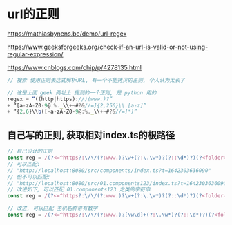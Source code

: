 # url的正则
https://mathiasbynens.be/demo/url-regex

https://www.geeksforgeeks.org/check-if-an-url-is-valid-or-not-using-regular-expression/

https://www.cnblogs.com/chip/p/4278135.html

```ts
// 搜索 使用正则表达式解析URL, 有一个不能拷贝的正则, 个人认为太长了
```



```ts
// 这是上面 geek 网址上 提到的一个正则, 是 python 用的
regex = “((http|https)://)(www.)?” 
+ “[a-zA-Z0-9@:%._\\+~#?&//=]{2,256}\\.[a-z]” 
+ “{2,6}\\b([-a-zA-Z0-9@:%._\\+~#?&//=]*)”
```



## 自己写的正则, 获取相对index.ts的根路径

```ts
// 自己设计的正则
const reg = /(?<=^https?:\/\/(?:www.)?\w+(?:\.\w*)?(?::\d*)?)(?<folder>(?:\/\w+)+)(?=\/[\w\d]+\.[\w\d]+)/ 
// 可以匹配:
// "http://localhost:8080/src/components/index.ts?t=1642303636090"
// 但不可以匹配:
// "http://localhost:8080/src/01.components123/index.ts?t=1642303636090"
// 改进如下, 可以匹配 01.components123 之类的字符串
const reg = /(?<=^https?:\/\/(?:www.)?\w+(?:\.\w*)?(?::\d*)?)(?<folder>(?:\/[\w\d\.]+)+)(?=\/[\w\d]+\.[\w\d]+)/ 

// 改进, 可以匹配 主机名称带有数字
const reg = /(?<=^https?:\/\/(?:www.)?[\w\d]+(?:\.\w*)?(?::\d*)?)(?<folder>(?:\/[\w\d\.]+)+)(?=\/[\w\d]+\.[\w\d]+)/ 


```


